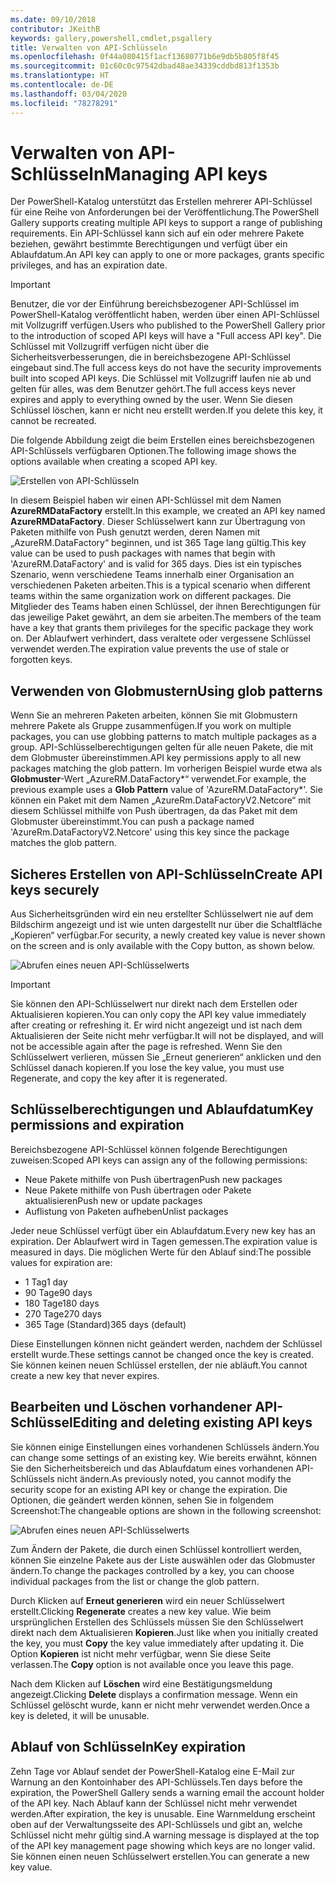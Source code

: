 ```yaml
---
ms.date: 09/10/2018
contributor: JKeithB
keywords: gallery,powershell,cmdlet,psgallery
title: Verwalten von API-Schlüsseln
ms.openlocfilehash: 0f44a080415f1acf13680771b6e9db5b805f8f45
ms.sourcegitcommit: 01c60c0c97542dbad48ae34339cddbd813f1353b
ms.translationtype: HT
ms.contentlocale: de-DE
ms.lasthandoff: 03/04/2020
ms.locfileid: "78278291"
---
```

# <a name="managing-api-keys"></a><span data-ttu-id="92874-103">Verwalten von API-Schlüsseln</span><span class="sxs-lookup"><span data-stu-id="92874-103">Managing API keys</span></span>

<span data-ttu-id="92874-104">Der PowerShell-Katalog unterstützt das Erstellen mehrerer API-Schlüssel für eine Reihe von Anforderungen bei der Veröffentlichung.</span><span class="sxs-lookup"><span data-stu-id="92874-104">The PowerShell Gallery supports creating multiple API keys to support a range of publishing requirements.</span></span> <span data-ttu-id="92874-105">Ein API-Schlüssel kann sich auf ein oder mehrere Pakete beziehen, gewährt bestimmte Berechtigungen und verfügt über ein Ablaufdatum.</span><span class="sxs-lookup"><span data-stu-id="92874-105">An API key can apply to one or more packages, grants specific privileges, and has an expiration date.</span></span>

> [!IMPORTANT]
> <span data-ttu-id="92874-106">Benutzer, die vor der Einführung bereichsbezogener API-Schlüssel im PowerShell-Katalog veröffentlicht haben, werden über einen API-Schlüssel mit Vollzugriff verfügen.</span><span class="sxs-lookup"><span data-stu-id="92874-106">Users who published to the PowerShell Gallery prior to the introduction of scoped API keys will have a "Full access API key".</span></span> <span data-ttu-id="92874-107">Die Schlüssel mit Vollzugriff verfügen nicht über die Sicherheitsverbesserungen, die in bereichsbezogene API-Schlüssel eingebaut sind.</span><span class="sxs-lookup"><span data-stu-id="92874-107">The full access keys do not have the security improvements built into scoped API keys.</span></span> <span data-ttu-id="92874-108">Die Schlüssel mit Vollzugriff laufen nie ab und gelten für alles, was dem Benutzer gehört.</span><span class="sxs-lookup"><span data-stu-id="92874-108">The full access keys never expires and apply to everything owned by the user.</span></span> <span data-ttu-id="92874-109">Wenn Sie diesen Schlüssel löschen, kann er nicht neu erstellt werden.</span><span class="sxs-lookup"><span data-stu-id="92874-109">If you delete this key, it cannot be recreated.</span></span>

<span data-ttu-id="92874-110">Die folgende Abbildung zeigt die beim Erstellen eines bereichsbezogenen API-Schlüssels verfügbaren Optionen.</span><span class="sxs-lookup"><span data-stu-id="92874-110">The following image shows the options available when creating a scoped API key.</span></span>

![Erstellen von API-Schlüsseln](media/creating-APIkeys/PSGallery_KeyScoped.png)

<span data-ttu-id="92874-112">In diesem Beispiel haben wir einen API-Schlüssel mit dem Namen **AzureRMDataFactory** erstellt.</span><span class="sxs-lookup"><span data-stu-id="92874-112">In this example, we created an API key named **AzureRMDataFactory**.</span></span> <span data-ttu-id="92874-113">Dieser Schlüsselwert kann zur Übertragung von Paketen mithilfe von Push genutzt werden, deren Namen mit „AzureRM.DataFactory“ beginnen, und ist 365 Tage lang gültig.</span><span class="sxs-lookup"><span data-stu-id="92874-113">This key value can be used to push packages with names that begin with 'AzureRM.DataFactory' and is valid for 365 days.</span></span> <span data-ttu-id="92874-114">Dies ist ein typisches Szenario, wenn verschiedene Teams innerhalb einer Organisation an verschiedenen Paketen arbeiten.</span><span class="sxs-lookup"><span data-stu-id="92874-114">This is a typical scenario when different teams within the same organization work on different packages.</span></span> <span data-ttu-id="92874-115">Die Mitglieder des Teams haben einen Schlüssel, der ihnen Berechtigungen für das jeweilige Paket gewährt, an dem sie arbeiten.</span><span class="sxs-lookup"><span data-stu-id="92874-115">The members of the team have a key that grants them privileges for the specific package they work on.</span></span>
<span data-ttu-id="92874-116">Der Ablaufwert verhindert, dass veraltete oder vergessene Schlüssel verwendet werden.</span><span class="sxs-lookup"><span data-stu-id="92874-116">The expiration value prevents the use of stale or forgotten keys.</span></span>

## <a name="using-glob-patterns"></a><span data-ttu-id="92874-117">Verwenden von Globmustern</span><span class="sxs-lookup"><span data-stu-id="92874-117">Using glob patterns</span></span>

<span data-ttu-id="92874-118">Wenn Sie an mehreren Paketen arbeiten, können Sie mit Globmustern mehrere Pakete als Gruppe zusammenfügen.</span><span class="sxs-lookup"><span data-stu-id="92874-118">If you work on multiple packages, you can use globbing patterns to match multiple packages as a group.</span></span> <span data-ttu-id="92874-119">API-Schlüsselberechtigungen gelten für alle neuen Pakete, die mit dem Globmuster übereinstimmen.</span><span class="sxs-lookup"><span data-stu-id="92874-119">API key permissions apply to all new packages matching the glob pattern.</span></span> <span data-ttu-id="92874-120">Im vorherigen Beispiel wurde etwa als **Globmuster**-Wert „AzureRM.DataFactory\*“ verwendet.</span><span class="sxs-lookup"><span data-stu-id="92874-120">For example, the previous example uses a **Glob Pattern** value of 'AzureRM.DataFactory\*'.</span></span> <span data-ttu-id="92874-121">Sie können ein Paket mit dem Namen „AzureRm.DataFactoryV2.Netcore“ mit diesem Schlüssel mithilfe von Push übertragen, da das Paket mit dem Globmuster übereinstimmt.</span><span class="sxs-lookup"><span data-stu-id="92874-121">You can push a package named 'AzureRm.DataFactoryV2.Netcore' using this key since the package matches the glob pattern.</span></span>

## <a name="create-api-keys-securely"></a><span data-ttu-id="92874-122">Sicheres Erstellen von API-Schlüsseln</span><span class="sxs-lookup"><span data-stu-id="92874-122">Create API keys securely</span></span>

<span data-ttu-id="92874-123">Aus Sicherheitsgründen wird ein neu erstellter Schlüsselwert nie auf dem Bildschirm angezeigt und ist wie unten dargestellt nur über die Schaltfläche „Kopieren“ verfügbar.</span><span class="sxs-lookup"><span data-stu-id="92874-123">For security, a newly created key value is never shown on the screen and is only available with the Copy button, as shown below.</span></span>

![Abrufen eines neuen API-Schlüsselwerts](media/creating-APIkeys/PSGallery_CopyCreatedKey.png)

> [!IMPORTANT]
> <span data-ttu-id="92874-125">Sie können den API-Schlüsselwert nur direkt nach dem Erstellen oder Aktualisieren kopieren.</span><span class="sxs-lookup"><span data-stu-id="92874-125">You can only copy the API key value immediately after creating or refreshing it.</span></span> <span data-ttu-id="92874-126">Er wird nicht angezeigt und ist nach dem Aktualisieren der Seite nicht mehr verfügbar.</span><span class="sxs-lookup"><span data-stu-id="92874-126">It will not be displayed, and will not be accessible again after the page is refreshed.</span></span> <span data-ttu-id="92874-127">Wenn Sie den Schlüsselwert verlieren, müssen Sie „Erneut generieren“ anklicken und den Schlüssel danach kopieren.</span><span class="sxs-lookup"><span data-stu-id="92874-127">If you lose the key value, you must use Regenerate, and copy the key after it is regenerated.</span></span>

## <a name="key-permissions-and-expiration"></a><span data-ttu-id="92874-128">Schlüsselberechtigungen und Ablaufdatum</span><span class="sxs-lookup"><span data-stu-id="92874-128">Key permissions and expiration</span></span>

<span data-ttu-id="92874-129">Bereichsbezogene API-Schlüssel können folgende Berechtigungen zuweisen:</span><span class="sxs-lookup"><span data-stu-id="92874-129">Scoped API keys can assign any of the following permissions:</span></span>

- <span data-ttu-id="92874-130">Neue Pakete mithilfe von Push übertragen</span><span class="sxs-lookup"><span data-stu-id="92874-130">Push new packages</span></span>
- <span data-ttu-id="92874-131">Neue Pakete mithilfe von Push übertragen oder Pakete aktualisieren</span><span class="sxs-lookup"><span data-stu-id="92874-131">Push new or update packages</span></span>
- <span data-ttu-id="92874-132">Auflistung von Paketen aufheben</span><span class="sxs-lookup"><span data-stu-id="92874-132">Unlist packages</span></span>

<span data-ttu-id="92874-133">Jeder neue Schlüssel verfügt über ein Ablaufdatum.</span><span class="sxs-lookup"><span data-stu-id="92874-133">Every new key has an expiration.</span></span> <span data-ttu-id="92874-134">Der Ablaufwert wird in Tagen gemessen.</span><span class="sxs-lookup"><span data-stu-id="92874-134">The expiration value is measured in days.</span></span> <span data-ttu-id="92874-135">Die möglichen Werte für den Ablauf sind:</span><span class="sxs-lookup"><span data-stu-id="92874-135">The possible values for expiration are:</span></span>

- <span data-ttu-id="92874-136">1 Tag</span><span class="sxs-lookup"><span data-stu-id="92874-136">1 day</span></span>
- <span data-ttu-id="92874-137">90 Tage</span><span class="sxs-lookup"><span data-stu-id="92874-137">90 days</span></span>
- <span data-ttu-id="92874-138">180 Tage</span><span class="sxs-lookup"><span data-stu-id="92874-138">180 days</span></span>
- <span data-ttu-id="92874-139">270 Tage</span><span class="sxs-lookup"><span data-stu-id="92874-139">270 days</span></span>
- <span data-ttu-id="92874-140">365 Tage (Standard)</span><span class="sxs-lookup"><span data-stu-id="92874-140">365 days (default)</span></span>

<span data-ttu-id="92874-141">Diese Einstellungen können nicht geändert werden, nachdem der Schlüssel erstellt wurde.</span><span class="sxs-lookup"><span data-stu-id="92874-141">These settings cannot be changed once the key is created.</span></span> <span data-ttu-id="92874-142">Sie können keinen neuen Schlüssel erstellen, der nie abläuft.</span><span class="sxs-lookup"><span data-stu-id="92874-142">You cannot create a new key that never expires.</span></span>

## <a name="editing-and-deleting-existing-api-keys"></a><span data-ttu-id="92874-143">Bearbeiten und Löschen vorhandener API-Schlüssel</span><span class="sxs-lookup"><span data-stu-id="92874-143">Editing and deleting existing API keys</span></span>

<span data-ttu-id="92874-144">Sie können einige Einstellungen eines vorhandenen Schlüssels ändern.</span><span class="sxs-lookup"><span data-stu-id="92874-144">You can change some settings of an existing key.</span></span> <span data-ttu-id="92874-145">Wie bereits erwähnt, können Sie den Sicherheitsbereich und das Ablaufdatum eines vorhandenen API-Schlüssels nicht ändern.</span><span class="sxs-lookup"><span data-stu-id="92874-145">As previously noted, you cannot modify the security scope for an existing API key or change the expiration.</span></span> <span data-ttu-id="92874-146">Die Optionen, die geändert werden können, sehen Sie in folgendem Screenshot:</span><span class="sxs-lookup"><span data-stu-id="92874-146">The changeable options are shown in the following screenshot:</span></span>

![Abrufen eines neuen API-Schlüsselwerts](media/creating-APIkeys/PSGallery_EditAPIKey.png)

<span data-ttu-id="92874-148">Zum Ändern der Pakete, die durch einen Schlüssel kontrolliert werden, können Sie einzelne Pakete aus der Liste auswählen oder das Globmuster ändern.</span><span class="sxs-lookup"><span data-stu-id="92874-148">To change the packages controlled by a key, you can choose individual packages from the list or change the glob pattern.</span></span>

<span data-ttu-id="92874-149">Durch Klicken auf **Erneut generieren** wird ein neuer Schlüsselwert erstellt.</span><span class="sxs-lookup"><span data-stu-id="92874-149">Clicking **Regenerate** creates a new key value.</span></span> <span data-ttu-id="92874-150">Wie beim ursprünglichen Erstellen des Schlüssels müssen Sie den Schlüsselwert direkt nach dem Aktualisieren **Kopieren**.</span><span class="sxs-lookup"><span data-stu-id="92874-150">Just like when you initially created the key, you must **Copy** the key value immediately after updating it.</span></span> <span data-ttu-id="92874-151">Die Option **Kopieren** ist nicht mehr verfügbar, wenn Sie diese Seite verlassen.</span><span class="sxs-lookup"><span data-stu-id="92874-151">The **Copy** option is not available once you leave this page.</span></span>

<span data-ttu-id="92874-152">Nach dem Klicken auf **Löschen** wird eine Bestätigungsmeldung angezeigt.</span><span class="sxs-lookup"><span data-stu-id="92874-152">Clicking **Delete** displays a confirmation message.</span></span> <span data-ttu-id="92874-153">Wenn ein Schlüssel gelöscht wurde, kann er nicht mehr verwendet werden.</span><span class="sxs-lookup"><span data-stu-id="92874-153">Once a key is deleted, it will be unusable.</span></span>

## <a name="key-expiration"></a><span data-ttu-id="92874-154">Ablauf von Schlüsseln</span><span class="sxs-lookup"><span data-stu-id="92874-154">Key expiration</span></span>

<span data-ttu-id="92874-155">Zehn Tage vor Ablauf sendet der PowerShell-Katalog eine E-Mail zur Warnung an den Kontoinhaber des API-Schlüssels.</span><span class="sxs-lookup"><span data-stu-id="92874-155">Ten days before the expiration, the PowerShell Gallery sends a warning email the account holder of the API key.</span></span> <span data-ttu-id="92874-156">Nach Ablauf kann der Schlüssel nicht mehr verwendet werden.</span><span class="sxs-lookup"><span data-stu-id="92874-156">After expiration, the key is unusable.</span></span> <span data-ttu-id="92874-157">Eine Warnmeldung erscheint oben auf der Verwaltungsseite des API-Schlüssels und gibt an, welche Schlüssel nicht mehr gültig sind.</span><span class="sxs-lookup"><span data-stu-id="92874-157">A warning message is displayed at the top of the API key management page showing which keys are no longer valid.</span></span> <span data-ttu-id="92874-158">Sie können einen neuen Schlüsselwert erstellen.</span><span class="sxs-lookup"><span data-stu-id="92874-158">You can generate a new key value.</span></span>
